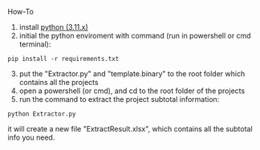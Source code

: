 How-To
 1. install [python (3.11.x)](https://www.python.org/downloads/) 
 2. initial the python enviroment with command (run in powershell or cmd terminal): 
 ```
 pip install -r requirements.txt
 ```
3. put the "Extractor.py" and "template.binary" to the root folder which contains all the projects
4. open a powershell (or cmd), and cd to the root folder of the projects
5. run the command to extract the project subtotal information:
```
python Extractor.py
```

it will create a new file "ExtractResult.xlsx", which contains all the subtotal info you need.